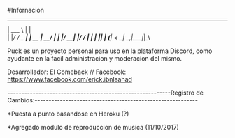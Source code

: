 #Infornacion

______           _    
| ___ \         | |   
| |_/ /   _  ___| | __
|  __/ | | |/ __| |/ /
| |  | |_| | (__|   < 
\_|   \__,_|\___|_|\_\
                      

Puck es un proyecto personal para uso en la plataforma Discord, como ayudante en la facil administracion y moderacion del mismo.

Desarrollador: El Comeback // Facebook: https://www.facebook.com/erick.ibnlaahad

----------------------------------------------------------Registro de Cambios:----------------------------------------------------------

*Puesta a punto basandose en Heroku (?) 

*Agregado modulo de reproduccion de musica (11/10/2017)
